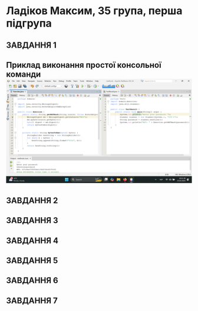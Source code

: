 # Ладіков Максим, 35 група, перша підгрупа

## ЗАВДАННЯ 1
**Приклад виконання простої консольної команди** 
![](https://github.com/ppc-ntu-khpi/methods-Adey4k/blob/master/images/result.jpg "Скрішот результатів")
--- 
## ЗАВДАННЯ 2
## ЗАВДАННЯ 3
## ЗАВДАННЯ 4
## ЗАВДАННЯ 5
## ЗАВДАННЯ 6
## ЗАВДАННЯ 7
